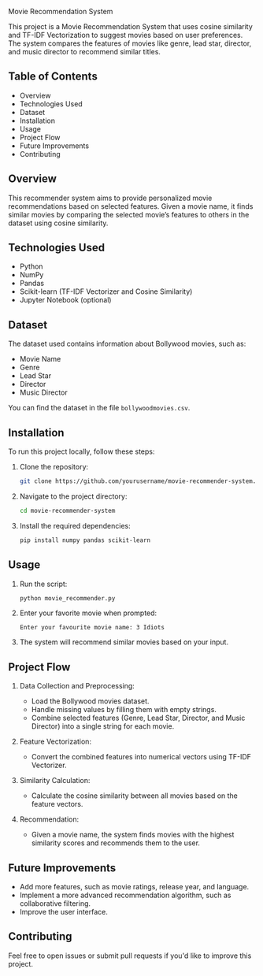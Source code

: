 Movie Recommendation System

This project is a Movie Recommendation System that uses cosine similarity and TF-IDF Vectorization to suggest movies based on user preferences. The system compares the features of movies like genre, lead star, director, and music director to recommend similar titles.

## Table of Contents
- Overview
- Technologies Used
- Dataset
- Installation
- Usage
- Project Flow
- Future Improvements
- Contributing

## Overview
This recommender system aims to provide personalized movie recommendations based on selected features. Given a movie name, it finds similar movies by comparing the selected movie’s features to others in the dataset using cosine similarity.

## Technologies Used
- Python
- NumPy
- Pandas
- Scikit-learn (TF-IDF Vectorizer and Cosine Similarity)
- Jupyter Notebook (optional)

## Dataset
The dataset used contains information about Bollywood movies, such as:
- Movie Name
- Genre
- Lead Star
- Director
- Music Director

You can find the dataset in the file `bollywoodmovies.csv`.

## Installation
To run this project locally, follow these steps:

1. Clone the repository:
   ```bash
   git clone https://github.com/yourusername/movie-recommender-system.git
   ```
2. Navigate to the project directory:
   ```bash
   cd movie-recommender-system
   ```
3. Install the required dependencies:
   ```bash
   pip install numpy pandas scikit-learn
   ```

## Usage
1. Run the script:
   ```bash
   python movie_recommender.py
   ```
2. Enter your favorite movie when prompted:
   ```
   Enter your favourite movie name: 3 Idiots
   ```
3. The system will recommend similar movies based on your input.

## Project Flow
1. Data Collection and Preprocessing:
   - Load the Bollywood movies dataset.
   - Handle missing values by filling them with empty strings.
   - Combine selected features (Genre, Lead Star, Director, and Music Director) into a single string for each movie.

2. Feature Vectorization:
   - Convert the combined features into numerical vectors using TF-IDF Vectorizer.

3. Similarity Calculation:
   - Calculate the cosine similarity between all movies based on the feature vectors.

4. Recommendation:
   - Given a movie name, the system finds movies with the highest similarity scores and recommends them to the user.

## Future Improvements
- Add more features, such as movie ratings, release year, and language.
- Implement a more advanced recommendation algorithm, such as collaborative filtering.
- Improve the user interface.

## Contributing
Feel free to open issues or submit pull requests if you'd like to improve this project.

